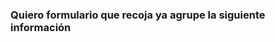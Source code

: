 ### Quiero formulario que recoja ya agrupe la siguiente información 

  <!--   Nombre,
    Apellidos,
    Edad,
    Ciudad,
    Numero Telefono,
    Email
    Subir una foto,
    Aficiones 
    breve presentación
    deseo o no deseo recibir propaganda

-->
